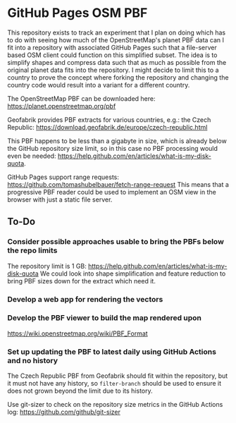 # GitHub Pages OSM PBF

This repository exists to track an experiment that I plan on doing which has to
do with seeing how much of the OpenStreetMap's planet PBF data can I fit into a
repository with associated GitHub Pages such that a file-server based OSM client
could function on this simplified subset. The idea is to simplify shapes and
compress data such that as much as possible from the original planet data fits
into the repository. I might decide to limit this to a country to prove the
concept where forking the repository and changing the country code would result
into a variant for a different country.

The OpenStreetMap PBF can be downloaded here: https://planet.openstreetmap.org/pbf

Geofabrik provides PBF extracts for various countries, e.g.: the Czech Republic:
https://download.geofabrik.de/europe/czech-republic.html

This PBF happens to be less than a gigabyte in size, which is already below the
GitHub repository size limit, so in this case no PBF processing would even be
needed: https://help.github.com/en/articles/what-is-my-disk-quota.

GitHub Pages support range requests: https://github.com/tomashubelbauer/fetch-range-request
This means that a progressive PBF reader could be used to implement an OSM view
in the browser with just a static file server.

## To-Do

### Consider possible approaches usable to bring the PBFs below the repo limits

The repository limit is 1 GB: https://help.github.com/en/articles/what-is-my-disk-quota
We could look into shape simplification and feature reduction to bring PBF sizes
down for the extract which need it.

### Develop a web app for rendering the vectors

### Develop the PBF viewer to build the map rendered upon

https://wiki.openstreetmap.org/wiki/PBF_Format

### Set up updating the PBF to latest daily using GitHub Actions and no history

The Czech Republic PBF from Geofabrik should fit within the repository, but it
must not have any history, so `filter-branch` should be used to ensure it does
not grown beyond the limit due to its history.

Use git-sizer to check on the repository size metrics in the GitHub Actions log:
https://github.com/github/git-sizer
